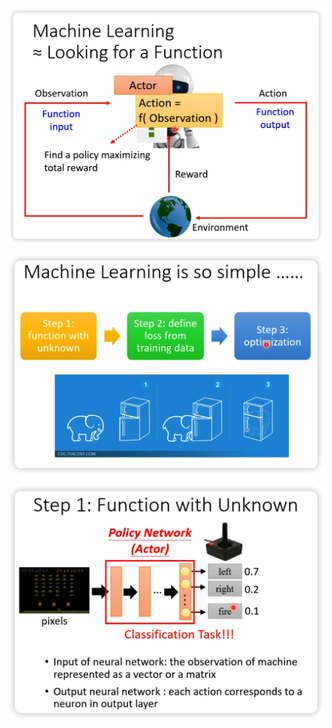 

 

![image-20220902213057100](Reinforcement%20Learning.assets/image-20220902213057100.png)

![image-20220902213741453](Reinforcement%20Learning.assets/image-20220902213741453.png)

![image-20220902213925064](Reinforcement%20Learning.assets/image-20220902213925064.png)







